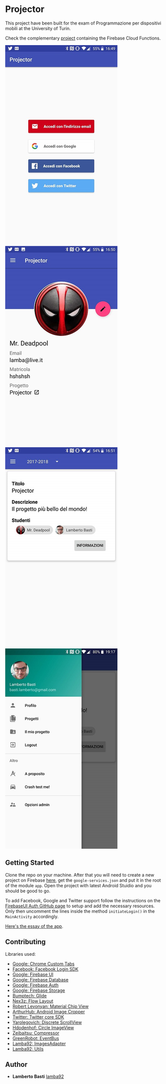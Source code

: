 # Projector

This project have been built for the exam of Programmazione per dispositivi mobili at the University of Turin.

Check the complementary [project](https://github.com/lamba92/Projector-fcf) containing the Firebase Cloud Functions.

![alt text](https://raw.githubusercontent.com/lamba92/Projector/master/stuff/1.jpg) ![alt text](https://raw.githubusercontent.com/lamba92/Projector/master/stuff/2.jpg)
![alt text](https://raw.githubusercontent.com/lamba92/Projector/master/stuff/3.jpg) ![alt text](https://raw.githubusercontent.com/lamba92/Projector/master/stuff/4.jpg)

## Getting Started

Clone the repo on your machine. After that you will need to create a new project on Firebase [here](https://firebase.google.com/), get the `google-services.json` and put it in the root of the module `app`. Open the project with latest Android Stuidio and you should be good to go.

To add Facebook, Google and Twitter support follow the instructions on the [FirebaseUI Auth GitHub page](https://github.com/firebase/FirebaseUI-Android/blob/master/auth/README.md#identity-provider-configuration) to setup and add the necessary resources.
Only then uncomment the lines inside the method `initiateLogin()` in the `MainActivity` accordingly.

[Here's the essay of the app](https://1drv.ms/b/s!Ar6fi5PcyoeolvRL7v5hdIMyQnCC6A).

## Contributing

Libraries used:
- [Google: Chrome Custom Tabs](https://developer.chrome.com/multidevice/android/customtabs)
- [Facebook: Facebook Login SDK](https://developers.facebook.com/docs/facebook-login/android)
- [Google: Firebase UI](https://github.com/firebase/FirebaseUI-Android)
- [Google: Firebase Database](https://firebase.google.com/)
- [Google: Firebase Auth](https://firebase.google.com/)
- [Google: Firebase Storage](https://firebase.google.com/)
- [Bumptech: Glide](https://github.com/bumptech/glide)
- [Nex3z: Flow Layout](https://github.com/nex3z/FlowLayout)
- [Robert Levonyan: Material Chip View](https://github.com/robertlevonyan/materialChipView)
- [ArthurHub: Android Image Cropper](https://github.com/ArthurHub/Android-Image-Cropper)
- [Twitter: Twitter core SDK](https://github.com/twitter/twitter-kit-android)
- [Yarolegovich: Discrete ScrollView](https://github.com/yarolegovich/DiscreteScrollView)
- [Hdodenhof: Circle ImageView](https://github.com/hdodenhof/CircleImageView)
- [Zeibaitsu: Compressor](https://github.com/zetbaitsu/Compressor)
- [GreenRobot: EventBus](http://greenrobot.org/eventbus/)
- [Lamba92: ImagesAdapter](https://github.com/lamba92/imagesAdapter)
- [Lamba92: Utils](https://github.com/lamba92/Utils)

## Author

* **Lamberto Basti** [lamba92](https://github.com/lamba92)
